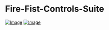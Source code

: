 # Fire-Fist-Controls-Suite

[![Image](https://www.vipm.io/package/redhawk_lib_flatinum_controls_suite/badge.svg?metric=installs)](https://www.vipm.io/package/redhawk_lib_flatinum_controls_suite/) [![Image](https://www.vipm.io/package/redhawk_lib_flatinum_controls_suite/badge.svg?metric=stars)](https://www.vipm.io/package/redhawk_lib_flatinum_controls_suite/)

